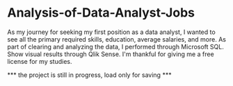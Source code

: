 # Analysis-of-Data-Analyst-Jobs
As my journey for seeking my first position as a data analyst, I wanted to see all the primary required skills, education, average salaries, and more.
As part of clearing and analyzing the data, I performed through Microsoft SQL. Show visual results through Qlik Sense. I'm thankful for giving me a free license for my studies.


*** the project is still in progress, load only for saving ***

